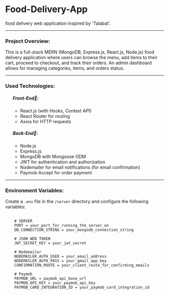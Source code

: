 # Food-Delivery-App

food delivery web application inspired by 'Talabat'.

<hr>

### Project Overview:

This is a full-stack MERN (MongoDB, Express.js, React.js, Node.js) food delivery application where users can browse the menu, add items to their cart, proceed to checkout, and track their orders. An admin dashboard allows for managing categories, items, and orders status.
<hr>

### Used Technologies:

<ul>
  
  ##### Front-End📱:
  <ul>
    <li>React.js (with Hooks, Context API)</li>
    <li>React Router for routing</li>
    <li>Axios for HTTP requests</li>
  </ul>
  
  ##### Back-End🔧:
  <ul>
    <li>Node.js</li>
    <li>Express.js</li>
    <li>MongoDB with Mongoose ODM</li>
    <li>JWT for authentication and authorization</li>
    <li>Nodemailer for email notifications (for email confirmation)</li>
    <li>Paymob Accept for order payment</li>
  </ul>
</ul>

<hr>

### Environment Variables:

Create a `.env` file in the `/server` directory and configure the following variables:
<pre>
  <code class="language-env">
    # SERVER
    PORT = your_port_for_running_the_server_on
    DB_CONNECTION_STRING = your_mongodb_connection_string

    # JSON WEB TOKEN
    JWT_SECRET_KEY = your_jwt_secret
    
    # Nodemailer
    NODEMAILER_AUTH_USER = your_email_address
    NODEMAILER_AUTH_PASS = your_gmail_app_key
    CONFIRMATION_ROUTE = your_client_route_for_confirming_emails
    
    # Paymob
    PAYMOB_URL = paymob_api_base_url
    PAYMOB_API_KEY = your_paymob_api_key
    PAYMOB_CARD_INTEGRATION_ID = your_paymob_card_integration_id
  </code>
</pre>
